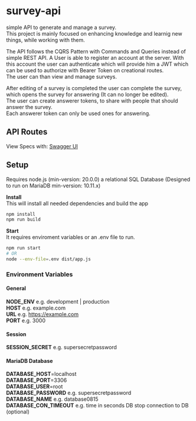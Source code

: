 # survey-api
simple API to generate and manage a survey.  
This project is mainly focused on enhancing knowledge and learnig new things, while working with them.  

The API follows the CQRS Pattern with Commands and Queries instead of simple REST API.
A User is able to register an account at the server.
With this account the user can authenticate which will provide him a JWT which can be used to authorize with Bearer Token on creational routes.  
The user can than view and manage surveys.  

After editing of a survey is completed the user can complete the survey, which opens the survey for answering (It can no longer be edited).  
The user can create answerer tokens, to share with people that should answer the survey.  
Each answerer token can only be used ones for answering.

## API Routes
View Specs with: [Swagger UI](https://survey.sheepcs.de/swagger-ui.html)

## Setup
Requires node.js (min-version: 20.0.0) a relational SQL Database (Designed to run on MariaDB min-version: 10.11.x)

**Install**  
This will install all needed dependencies and build the app
```bash
npm install
npm run build
```

**Start**  
It requires enviroment variables or an .env file to run.
```bash
npm run start
# OR
node --env-file=.env dist/app.js
```

### Environment Variables

#### General
**NODE_ENV** e.g. development | production  
**HOST** e.g. example.com  
**URL** e.g. https://example.com  
**PORT** e.g. 3000  

#### Session
**SESSION_SECRET** e.g. supersecretpassword  

#### MariaDB Database
**DATABASE_HOST**=localhost  
**DATABASE_PORT**=3306  
**DATABASE_USER**=root  
**DATABASE_PASSWORD** e.g. supersecretpassword  
**DATABASE_NAME** e.g. database0815  
**DATABASE_CON_TIMEOUT** e.g. time in seconds DB stop connection to DB (optional)

